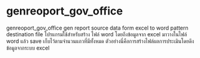 # genreoport_gov_office
genreoport_gov_office
gen report source data form excel to word pattern destination file โปรแกรมใช้สำหรับสร้าง ไฟล์ word โดยถึงข้อมูลจาก excel มาวางในไฟล์ word แล้ว save เก็บไว้ตามจำนวนแถวที่มีทั้งหมด ตัวอย่างนี่คือการสร้างไฟล์ผลการประเมินโดยดึงข้อมูลจากระบบ excel
